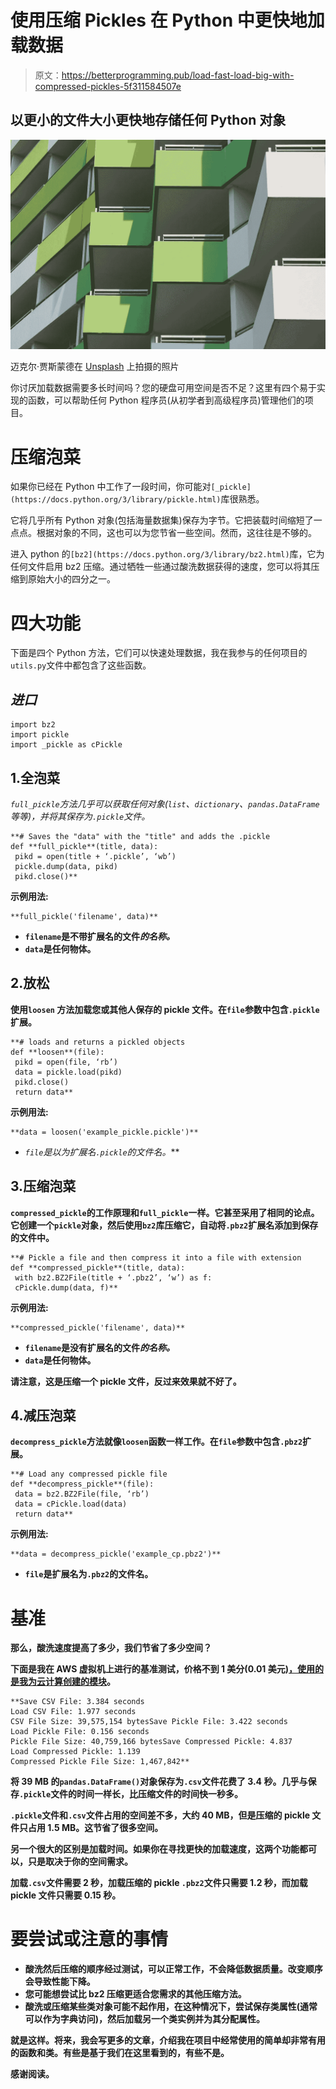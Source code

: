 # 使用压缩 Pickles 在 Python 中更快地加载数据

> 原文：<https://betterprogramming.pub/load-fast-load-big-with-compressed-pickles-5f311584507e>

## 以更小的文件大小更快地存储任何 Python 对象

![](img/4a7b8f17fd930fdf4b286db241e2b2a8.png)

迈克尔·贾斯蒙德在 [Unsplash](https://unsplash.com/s/photos/file?utm_source=unsplash&utm_medium=referral&utm_content=creditCopyText) 上拍摄的照片

你讨厌加载数据需要多长时间吗？您的硬盘可用空间是否不足？这里有四个易于实现的函数，可以帮助任何 Python 程序员(从初学者到高级程序员)管理他们的项目。

# 压缩泡菜

如果你已经在 Python 中工作了一段时间，你可能对`[_pickle](https://docs.python.org/3/library/pickle.html)`库很熟悉。

它将几乎所有 Python 对象(包括海量数据集)保存为字节。它把装载时间缩短了一点点。根据对象的不同，这也可以为您节省一些空间。然而，这往往是不够的。

进入 python 的`[bz2](https://docs.python.org/3/library/bz2.html)`库，它为任何文件启用 bz2 压缩。通过牺牲一些通过酸洗数据获得的速度，您可以将其压缩到原始大小的四分之一。

# 四大功能

下面是四个 Python 方法，它们可以快速处理数据，我在我参与的任何项目的`utils.py`文件中都包含了这些函数。

## *进口*

```
import bz2
import pickle
import _pickle as cPickle
```

## 1.全泡菜

*`full_pickle`*方法几乎可以获取任何对象(`list`、`dictionary`、`pandas.DataFrame`等等)，并将其保存为`.pickle`文件。**

```
**# Saves the "data" with the "title" and adds the .pickle
def **full_pickle**(title, data):
 pikd = open(title + ‘.pickle’, ‘wb’)
 pickle.dump(data, pikd)
 pikd.close()**
```

**示例用法:**

```
**full_pickle('filename', data)** 
```

*   **`filename`是不带扩展名的文件*的名称。***
*   **`data`是任何物体。**

## **2.放松**

**使用`loosen` 方法加载您或其他人保存的 pickle 文件。在`file`参数中包含`.pickle`扩展。**

```
**# loads and returns a pickled objects
def **loosen**(file):
 pikd = open(file, ‘rb’)
 data = pickle.load(pikd)
 pikd.close()
 return data**
```

**示例用法:**

```
**data = loosen('example_pickle.pickle')** 
```

*   **`file`是以为扩展名`.pickle`的文件名*。***

## **3.压缩泡菜**

**`compressed_pickle`的工作原理和`full_pickle`一样。它甚至采用了相同的论点。它创建一个`pickle`对象，然后使用`bz2`库压缩它，自动将`.pbz2`扩展名添加到保存的文件中。**

```
**# Pickle a file and then compress it into a file with extension 
def **compressed_pickle**(title, data):
 with bz2.BZ2File(title + ‘.pbz2’, ‘w’) as f: 
 cPickle.dump(data, f)**
```

**示例用法:**

```
**compressed_pickle('filename', data)** 
```

*   **`filename`是没有扩展名的文件*的名称。***
*   **`data`是任何物体。**

**请注意，这是压缩一个 pickle 文件，反过来效果就不好了。**

## **4.减压泡菜**

**`decompress_pickle`方法就像`loosen`函数一样工作。在`file`参数中包含`.pbz2`扩展。**

```
**# Load any compressed pickle file
def **decompress_pickle**(file):
 data = bz2.BZ2File(file, ‘rb’)
 data = cPickle.load(data)
 return data**
```

**示例用法:**

```
**data = decompress_pickle('example_cp.pbz2')** 
```

*   **`file`是扩展名为`.pbz2`的文件名。**

# **基准**

**那么，酸洗速度提高了多少，我们节省了多少空间？**

**下面是我在 AWS 虚拟机上进行的基准测试，价格不到 1 美分(0.01 美元)[，使用的是我为云计算创建的模块](https://medium.com/swlh/mastering-the-aws-spot-instance-2ecf59e242fa)。**

```
**Save CSV File: 3.384 seconds
Load CSV File: 1.977 seconds
CSV File Size: 39,575,154 bytesSave Pickle File: 3.422 seconds
Load Pickle File: 0.156 seconds
Pickle File Size: 40,759,166 bytesSave Compressed Pickle: 4.837
Load Compressed Pickle: 1.139
Compressed Pickle File Size: 1,467,842**
```

**将 39 MB 的`pandas.DataFrame()`对象保存为`.csv`文件花费了 3.4 秒。几乎与保存`.pickle`文件的时间一样长，比压缩文件的时间快一秒多。**

**`.pickle`文件和`.csv`文件占用的空间差不多，大约 40 MB，但是压缩的 pickle 文件只占用 1.5 MB。这节省了很多空间。**

**另一个很大的区别是加载时间。如果你在寻找更快的加载速度，这两个功能都可以，只是取决于你的空间需求。**

**加载`.csv`文件需要 2 秒，加载压缩的 pickle `.pbz2`文件只需要 1.2 秒，而加载 pickle 文件只需要 0.15 秒。**

# **要尝试或注意的事情**

*   **酸洗然后压缩的顺序经过测试，可以正常工作，不会降低数据质量。改变顺序会导致性能下降。**
*   **您可能想尝试比 bz2 压缩更适合您需求的其他压缩方法。**
*   **酸洗或压缩某些类对象可能不起作用，在这种情况下，尝试保存类属性(通常可以作为字典访问)，然后加载另一个类实例并为其分配属性。**

**就是这样。将来，我会写更多的文章，介绍我在项目中经常使用的简单却非常有用的函数和类。有些是基于我们在这里看到的，有些不是。**

**感谢阅读。**